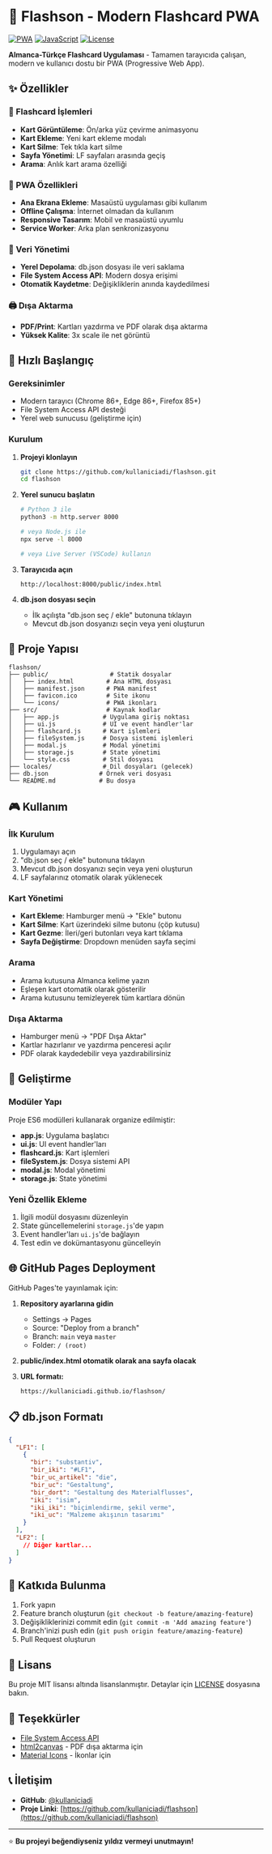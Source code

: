 # 🎯 Flashson - Modern Flashcard PWA

[![PWA](https://img.shields.io/badge/PWA-Ready-brightgreen)](https://web.dev/progressive-web-apps/)
[![JavaScript](https://img.shields.io/badge/JavaScript-ES6+-yellow)](https://developer.mozilla.org/en-US/docs/Web/JavaScript)
[![License](https://img.shields.io/badge/License-MIT-blue)](LICENSE)

**Almanca-Türkçe Flashcard Uygulaması** - Tamamen tarayıcıda çalışan, modern ve kullanıcı dostu bir PWA (Progressive Web App).

## ✨ Özellikler

### 🎴 Flashcard İşlemleri
- **Kart Görüntüleme**: Ön/arka yüz çevirme animasyonu
- **Kart Ekleme**: Yeni kart ekleme modalı
- **Kart Silme**: Tek tıkla kart silme
- **Sayfa Yönetimi**: LF sayfaları arasında geçiş
- **Arama**: Anlık kart arama özelliği

### 📱 PWA Özellikleri
- **Ana Ekrana Ekleme**: Masaüstü uygulaması gibi kullanım
- **Offline Çalışma**: İnternet olmadan da kullanım
- **Responsive Tasarım**: Mobil ve masaüstü uyumlu
- **Service Worker**: Arka plan senkronizasyonu

### 💾 Veri Yönetimi
- **Yerel Depolama**: db.json dosyası ile veri saklama
- **File System Access API**: Modern dosya erişimi
- **Otomatik Kaydetme**: Değişikliklerin anında kaydedilmesi

### 🖨️ Dışa Aktarma
- **PDF/Print**: Kartları yazdırma ve PDF olarak dışa aktarma
- **Yüksek Kalite**: 3x scale ile net görüntü

## 🚀 Hızlı Başlangıç

### Gereksinimler
- Modern tarayıcı (Chrome 86+, Edge 86+, Firefox 85+)
- File System Access API desteği
- Yerel web sunucusu (geliştirme için)

### Kurulum

1. **Projeyi klonlayın**
   ```bash
   git clone https://github.com/kullaniciadi/flashson.git
   cd flashson
   ```

2. **Yerel sunucu başlatın**
   ```bash
   # Python 3 ile
   python3 -m http.server 8000
   
   # veya Node.js ile
   npx serve -l 8000
   
   # veya Live Server (VSCode) kullanın
   ```

3. **Tarayıcıda açın**
   ```
   http://localhost:8000/public/index.html
   ```

4. **db.json dosyası seçin**
   - İlk açılışta "db.json seç / ekle" butonuna tıklayın
   - Mevcut db.json dosyanızı seçin veya yeni oluşturun

## 📁 Proje Yapısı

```
flashson/
├── public/                 # Statik dosyalar
│   ├── index.html         # Ana HTML dosyası
│   ├── manifest.json      # PWA manifest
│   ├── favicon.ico        # Site ikonu
│   └── icons/             # PWA ikonları
├── src/                   # Kaynak kodlar
│   ├── app.js            # Uygulama giriş noktası
│   ├── ui.js             # UI ve event handler'lar
│   ├── flashcard.js      # Kart işlemleri
│   ├── fileSystem.js     # Dosya sistemi işlemleri
│   ├── modal.js          # Modal yönetimi
│   ├── storage.js        # State yönetimi
│   └── style.css         # Stil dosyası
├── locales/              # Dil dosyaları (gelecek)
├── db.json              # Örnek veri dosyası
└── README.md            # Bu dosya
```

## 🎮 Kullanım

### İlk Kurulum
1. Uygulamayı açın
2. "db.json seç / ekle" butonuna tıklayın
3. Mevcut db.json dosyanızı seçin veya yeni oluşturun
4. LF sayfalarınız otomatik olarak yüklenecek

### Kart Yönetimi
- **Kart Ekleme**: Hamburger menü → "Ekle" butonu
- **Kart Silme**: Kart üzerindeki silme butonu (çöp kutusu)
- **Kart Gezme**: İleri/geri butonları veya kart tıklama
- **Sayfa Değiştirme**: Dropdown menüden sayfa seçimi

### Arama
- Arama kutusuna Almanca kelime yazın
- Eşleşen kart otomatik olarak gösterilir
- Arama kutusunu temizleyerek tüm kartlara dönün

### Dışa Aktarma
- Hamburger menü → "PDF Dışa Aktar"
- Kartlar hazırlanır ve yazdırma penceresi açılır
- PDF olarak kaydedebilir veya yazdırabilirsiniz

## 🔧 Geliştirme

### Modüler Yapı
Proje ES6 modülleri kullanarak organize edilmiştir:
- **app.js**: Uygulama başlatıcı
- **ui.js**: UI event handler'ları
- **flashcard.js**: Kart işlemleri
- **fileSystem.js**: Dosya sistemi API
- **modal.js**: Modal yönetimi
- **storage.js**: State yönetimi

### Yeni Özellik Ekleme
1. İlgili modül dosyasını düzenleyin
2. State güncellemelerini `storage.js`'de yapın
3. Event handler'ları `ui.js`'de bağlayın
4. Test edin ve dokümantasyonu güncelleyin

## 🌐 GitHub Pages Deployment

GitHub Pages'te yayınlamak için:

1. **Repository ayarlarına gidin**
   - Settings → Pages
   - Source: "Deploy from a branch"
   - Branch: `main` veya `master`
   - Folder: `/ (root)`

2. **public/index.html otomatik olarak ana sayfa olacak**

3. **URL formatı:**
   ```
   https://kullaniciadi.github.io/flashson/
   ```

## 📋 db.json Formatı

```json
{
  "LF1": [
    {
      "bir": "substantiv",
      "bir_iki": "#LF1",
      "bir_uc_artikel": "die",
      "bir_uc": "Gestaltung",
      "bir_dort": "Gestaltung des Materialflusses",
      "iki": "isim",
      "iki_iki": "biçimlendirme, şekil verme",
      "iki_uc": "Malzeme akışının tasarımı"
    }
  ],
  "LF2": [
    // Diğer kartlar...
  ]
}
```

## 🤝 Katkıda Bulunma

1. Fork yapın
2. Feature branch oluşturun (`git checkout -b feature/amazing-feature`)
3. Değişikliklerinizi commit edin (`git commit -m 'Add amazing feature'`)
4. Branch'inizi push edin (`git push origin feature/amazing-feature`)
5. Pull Request oluşturun

## 📄 Lisans

Bu proje MIT lisansı altında lisanslanmıştır. Detaylar için [LICENSE](LICENSE) dosyasına bakın.

## 🙏 Teşekkürler

- [File System Access API](https://developer.mozilla.org/en-US/docs/Web/API/File_System_Access_API)
- [html2canvas](https://html2canvas.hertzen.com/) - PDF dışa aktarma için
- [Material Icons](https://fonts.google.com/icons) - İkonlar için

## 📞 İletişim

- **GitHub**: [@kullaniciadi](https://github.com/kullaniciadi)
- **Proje Linki**: [https://github.com/kullaniciadi/flashson](https://github.com/kullaniciadi/flashson)

---

⭐ **Bu projeyi beğendiyseniz yıldız vermeyi unutmayın!**
